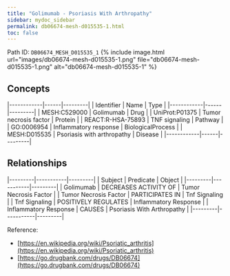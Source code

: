 ```yaml
---
title: "Golimumab - Psoriasis With Arthropathy"
sidebar: mydoc_sidebar
permalink: db06674-mesh-d015535-1.html
toc: false 
---
```



Path ID: `DB06674_MESH_D015535_1`
{% include image.html url="images/db06674-mesh-d015535-1.png" file="db06674-mesh-d015535-1.png" alt="db06674-mesh-d015535-1" %}

## Concepts

|------------|------|---------|
| Identifier | Name | Type    |
|------------|------|---------|
| MESH:C529000 | Golimumab | Drug |
| UniProt:P01375 | Tumor necrosis factor | Protein |
| REACT:R-HSA-75893 | TNF signaling | Pathway |
| GO:0006954 | Inflammatory response | BiologicalProcess |
| MESH:D015535 | Psoriasis with arthropathy | Disease |
|------------|------|---------|

## Relationships

|---------|-----------|---------|
| Subject | Predicate | Object  |
|---------|-----------|---------|
| Golimumab | DECREASES ACTIVITY OF | Tumor Necrosis Factor |
| Tumor Necrosis Factor | PARTICIPATES IN | Tnf Signaling |
| Tnf Signaling | POSITIVELY REGULATES | Inflammatory Response |
| Inflammatory Response | CAUSES | Psoriasis With Arthropathy |
|---------|-----------|---------|

Reference: 
  - [https://en.wikipedia.org/wiki/Psoriatic_arthritis](https://en.wikipedia.org/wiki/Psoriatic_arthritis)
  - [https://go.drugbank.com/drugs/DB06674](https://go.drugbank.com/drugs/DB06674)
